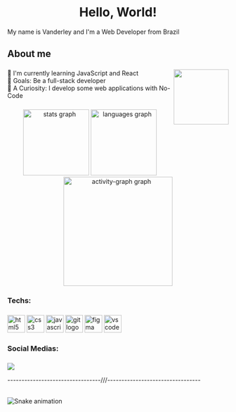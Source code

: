 <h1 align="center">Hello, World!</h1>

<p align="left">My name is Vanderley and I'm a Web Developer from Brazil</p>

###

<h2 align="left">About me</h2>

###

<img align="right" height="125" src="https://i.imgflip.com/65efzo.gif"  />
<p align="left">📖 I'm currently learning JavaScript and React<br>🎯 Goals: Be a full-stack developer<br>🔎 A Curiosity: I develop some web applications with No-Code</p>

###

<div align="center">
 <img src="https://github-readme-stats.vercel.app/api?username=VanderleyOliveira&hide_title=false&hide_rank=false&show_icons=true&include_all_commits=true&count_private=true&disable_animations=false&theme=gotham&locale=en&hide_border=false&border_color=17483F&order=1" height="150" alt="stats graph"  />
  <img src="https://github-readme-stats.vercel.app/api/top-langs?username=VanderleyOliveira&locale=en&hide_title=false&layout=compact&card_width=320&langs_count=5&theme=gotham&hide_border=false&border_color=17483F&order=2" height="150" alt="languages graph"  />
  <img src="https://github-readme-activity-graph.vercel.app/graph?username=VanderleyOliveira&radius=8&theme=gotham&area=true&order=5" height="248" alt="activity-graph graph"  />
</div>

###

<h3 align="left">Techs:</h3>

###

<div align="left">
  <img src="https://skillicons.dev/icons?i=html" height="40" alt="html5 logo"  />
  <img src="https://skillicons.dev/icons?i=css" height="40" alt="css3 logo"  />
  <img src="https://skillicons.dev/icons?i=js" height="40" alt="javascript logo"  />
  <img src="https://skillicons.dev/icons?i=git" height="40" alt="git logo"  />
  <img src="https://skillicons.dev/icons?i=figma" height="40" alt="figma logo"  />
  <img src="https://skillicons.dev/icons?i=vscode" height="40" alt="vscode logo"  />
</div>

###

<h3 align="left">Social Medias:</h3>

###

<div align="left">
  <a href="https://www.linkedin.com/in/vanderley-oliveira/" target="_blank">
    <img src="https://img.shields.io/badge/-LinkedIn-000?style=for-the-badge&logo=linkedin&logoColor=blue" />
  </a>
</div>


---------------------------------///---------------------------------

<br clear="both">

<img src="https://raw.githubusercontent.com/VanderleyOliveira/VanderleyOliveira/output/snake.svg" alt="Snake animation" />

###
